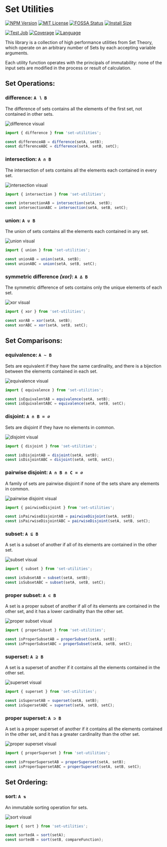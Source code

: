 # Set Utilities

[![NPM Version][]][npm]
[![MIT License][]][license]
[![FOSSA Status][]][fossa]
[![Install Size][]][package phobia]

[![Test Job][]][github test]
[![Coverage][]][coveralls]
[![Language][]][typescript]

This library is a collection of high performance utilities from Set Theory,
which operate on an arbitrary number of Sets by each accepting variable arguments.

Each utility function operates with the principals of immutability:
none of the input sets are modified in the process or result of calculation.


## Set Operations:

### difference: `A ∖ B`
The difference of sets contains all the elements
of the first set, not contained in other sets.

![difference visual][]
```typescript
import { difference } from 'set-utilities';

const differenceAB = difference(setA, setB);
const differenceABC = difference(setA, setB, setC);
```

### intersection: `A ∩ B`
The intersection of sets contains all the elements
each contained in every set.

![intersection visual][]
```typescript
import { intersection } from 'set-utilities';

const intersectionAB = intersection(setA, setB);
const intersectionABC = intersection(setA, setB, setC);
```

### union: `A ∪ B`
The union of sets contains all the elements
each contained in any set.

![union visual][]
```typescript
import { union } from 'set-utilities';

const unionAB = union(setA, setB);
const unionABC = union(setA, setB, setC);
```

### symmetric difference _(xor)_: `A ∆ B`
The symmetric difference of sets contains
only the unique elements of each set.

![xor visual][]
```typescript
import { xor } from 'set-utilities';

const xorAB = xor(setA, setB);
const xorABC = xor(setA, setB, setC);
```


## Set Comparisons:

### equivalence: `A ∼ B`
Sets are equivalent if they have the same cardinality,
and there is a bijection between the elements contained in each set.

![equivalence visual][]
```typescript
import { equivalence } from 'set-utilities';

const isEquivalentAB = equivalence(setA, setB);
const isEquivalentABC = equivalence(setA, setB, setC);
```

### disjoint: `A ∩ B = ∅`
Sets are disjoint if they have no elements in common.

![disjoint visual][]
```typescript
import { disjoint } from 'set-utilities';

const isDisjointAB = disjoint(setA, setB);
const isDisjointABC = disjoint(setA, setB, setC);
```

### pairwise disjoint: `A ∩ B ∩ C = ∅`
A family of sets are pairwise disjoint if
none of the sets share any elements in common.

![pairwise disjoint visual][]
```typescript
import { pairwiseDisjoint } from 'set-utilities';

const isPairwiseDisjointAB = pairwiseDisjoint(setA, setB);
const isPairwiseDisjointABC = pairwiseDisjoint(setA, setB, setC);
```

### subset: `A ⊆ B`
A set is a subset of another if all of its elements
are contained in the other set.

![subset visual][]
```typescript
import { subset } from 'set-utilities';

const isSubsetAB = subset(setA, setB);
const isSubsetABC = subset(setA, setB, setC);
```

### proper subset: `A ⊂ B`
A set is a proper subset of another if all of its elements
are contained in the other set,
and it has a lower cardinality than the other set.

![proper subset visual][]
```typescript
import { properSubset } from 'set-utilities';

const isProperSubsetAB = properSubset(setA, setB);
const isProperSubsetABC = properSubset(setA, setB, setC);
```

### superset: `A ⊇ B`
A set is a superset of another if it contains
all the elements contained in the other set.

![superset visual][]
```typescript
import { superset } from 'set-utilities';

const isSupersetAB = superset(setA, setB);
const isSupersetABC = superset(setA, setB, setC);
```

### proper superset: `A ⊃ B`
A set is a proper superset of another if it contains
all the elements contained in the other set,
and it has a greater cardinality than the other set.

![proper superset visual][]
```typescript
import { properSuperset } from 'set-utilities';

const isProperSupersetAB = properSuperset(setA, setB);
const isProperSupersetABC = properSuperset(setA, setB, setC);
```


## Set Ordering:

### sort: `A ⇅`
An immutable sorting operation for sets.

![sort visual][]
```typescript
import { sort } from 'set-utilities';

const sortedA = sort(setA);
const sortedB = sort(setB, compareFunction);
```


<!-- Badges -->

[NPM Version]: https://img.shields.io/npm/v/set-utilities
[npm]: https://www.npmjs.org/package/set-utilities

[MIT License]: https://img.shields.io/npm/l/set-utilities?color=blue
[license]: LICENSE

[FOSSA Status]: https://app.fossa.com/api/projects/git%2Bgithub.com%2Fkubikowski%2Fset-utilities.svg?type=shield
[fossa]: https://app.fossa.com/projects/git%2Bgithub.com%2Fkubikowski%2Fset-utilities?ref=badge_shield

[Install Size]: https://packagephobia.com/badge?p=set-utilities
[package phobia]: https://packagephobia.com/result?p=set-utilities

[Test Job]: https://github.com/kubikowski/set-utilities/actions/workflows/test.yml/badge.svg
[github test]: https://github.com/kubikowski/set-utilities/actions/workflows/test.yml

[Coverage]: https://coveralls.io/repos/github/kubikowski/set-utilities/badge.svg?branch=main
[coveralls]: https://coveralls.io/github/kubikowski/set-utilities?branch=main

[Language]: https://img.shields.io/github/languages/top/kubikowski/set-utilities
[typescript]: https://www.typescriptlang.org


<!-- Assets -->

[difference visual]: https://github.com/kubikowski/set-utilities/wiki/assets/difference.svg
[intersection visual]: https://github.com/kubikowski/set-utilities/wiki/assets/intersection.svg
[union visual]: https://github.com/kubikowski/set-utilities/wiki/assets/union.svg
[xor visual]: https://github.com/kubikowski/set-utilities/wiki/assets/xor.svg

[equivalence visual]: https://github.com/kubikowski/set-utilities/wiki/assets/equivalence.svg
[disjoint visual]: https://github.com/kubikowski/set-utilities/wiki/assets/disjoint.svg
[pairwise disjoint visual]: https://github.com/kubikowski/set-utilities/wiki/assets/pairwise-disjoint.svg
[subset visual]: https://github.com/kubikowski/set-utilities/wiki/assets/subset.svg
[proper subset visual]: https://github.com/kubikowski/set-utilities/wiki/assets/proper-subset.svg
[superset visual]: https://github.com/kubikowski/set-utilities/wiki/assets/superset.svg
[proper superset visual]: https://github.com/kubikowski/set-utilities/wiki/assets/proper-superset.svg

[sort visual]: https://github.com/kubikowski/set-utilities/wiki/assets/sort.svg
